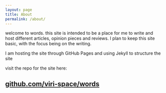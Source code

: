 ```yaml
---
layout: page
title: About
permalink: /about/
---
```


welcome to words. this site is intended to be a place for me to write and host different articles, opinion pieces and reviews. I plan to keep this site basic, with the focus being on the writing.


I am hosting the site through GitHub Pages and using Jekyll to structure the site


visit the repo for the site here:
## [github.com/viri-space/words](https://github.com/viri-space/words)
